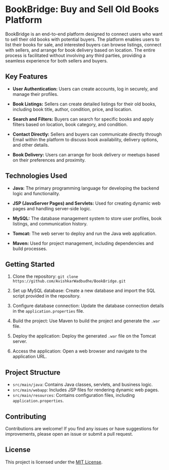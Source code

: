 # BookBridge: Buy and Sell Old Books Platform

BookBridge is an end-to-end platform designed to connect users who want to sell their old books with potential buyers. The platform enables users to list their books for sale, and interested buyers can browse listings, connect with sellers, and arrange for book delivery based on location. The entire process is facilitated without involving any third parties, providing a seamless experience for both sellers and buyers.

## Key Features

- **User Authentication:** Users can create accounts, log in securely, and manage their profiles.

- **Book Listings:** Sellers can create detailed listings for their old books, including book title, author, condition, price, and location.

- **Search and Filters:** Buyers can search for specific books and apply filters based on location, book category, and condition.

- **Contact Directly:** Sellers and buyers can communicate directly through Email within the platform to discuss book availability, delivery options, and other details.

- **Book Delivery:** Users can arrange for book delivery or meetups based on their preferences and proximity.

## Technologies Used

- **Java:** The primary programming language for developing the backend logic and functionality.

- **JSP (JavaServer Pages) and Servlets:** Used for creating dynamic web pages and handling server-side logic.

- **MySQL:** The database management system to store user profiles, book listings, and communication history.

- **Tomcat:** The web server to deploy and run the Java web application.

- **Maven:** Used for project management, including dependencies and build processes.

## Getting Started

1. Clone the repository: `git clone https://github.com/AvishkarWadbudhe/BookBridge.git`

2. Set up MySQL database: Create a new database and import the SQL script provided in the repository.

3. Configure database connection: Update the database connection details in the `application.properties` file.

4. Build the project: Use Maven to build the project and generate the `.war` file.

5. Deploy the application: Deploy the generated `.war` file on the Tomcat server.

6. Access the application: Open a web browser and navigate to the application URL.

## Project Structure

- `src/main/java`: Contains Java classes, servlets, and business logic.
- `src/main/webapp`: Includes JSP files for rendering dynamic web pages.
- `src/main/resources`: Contains configuration files, including `application.properties`.

## Contributing

Contributions are welcome! If you find any issues or have suggestions for improvements, please open an issue or submit a pull request.

## License

This project is licensed under the [MIT License](LICENSE).
